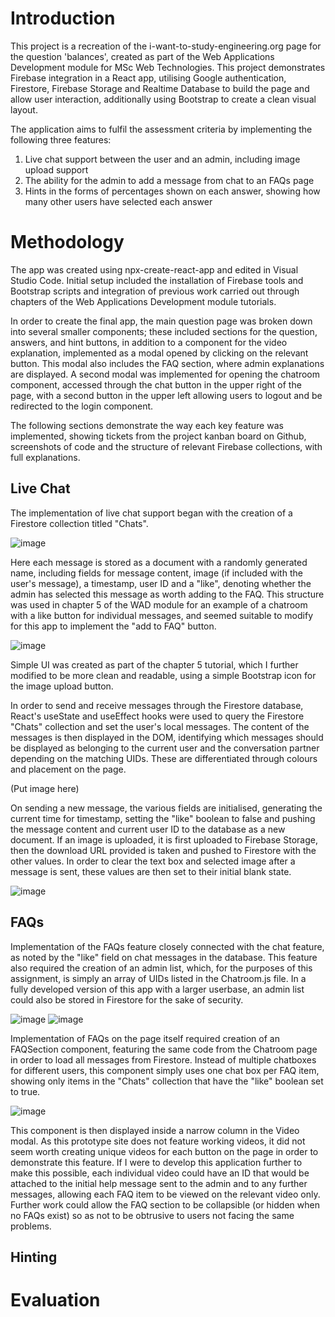 # Introduction

This project is a recreation of the i-want-to-study-engineering.org page for the question 'balances', created as part of the Web Applications Development module for MSc Web Technologies. This project demonstrates Firebase integration in a React app, utilising Google authentication, Firestore, Firebase Storage and Realtime Database to build the page and allow user interaction, additionally using Bootstrap to create a clean visual layout.

The application aims to fulfil the assessment criteria by implementing the following three features:
  1. Live chat support between the user and an admin, including image upload support
  2. The ability for the admin to add a message from chat to an FAQs page
  3. Hints in the forms of percentages shown on each answer, showing how many other users have selected each answer

# Methodology

The app was created using npx-create-react-app and edited in Visual Studio Code. Initial setup included the installation of Firebase tools and Bootstrap scripts and integration of previous work carried out through chapters of the Web Applications Development module tutorials. 

In order to create the final app, the main question page was broken down into several smaller components; these included sections for the question, answers, and hint buttons, in addition to a component for the video explanation, implemented as a modal opened by clicking on the relevant button. This modal also includes the FAQ section, where admin explanations are displayed. A second modal was implemented for opening the chatroom component, accessed through the chat button in the upper right of the page, with a second button in the upper left allowing users to logout and be redirected to the login component.

The following sections demonstrate the way each key feature was implemented, showing tickets from the project kanban board on Github, screenshots of code and the structure of relevant Firebase collections, with full explanations.

## Live Chat

The implementation of live chat support began with the creation of a Firestore collection titled "Chats". 

![image](https://user-images.githubusercontent.com/70897032/117646888-351fad80-b184-11eb-8fd8-1f3db4c51f93.png)

Here each message is stored as a document with a randomly generated name, including fields for message content, image (if included with the user's message), a timestamp, user ID and a "like", denoting whether the admin has selected this message as worth adding to the FAQ. This structure was used in chapter 5 of the WAD module for an example of a chatroom with a like button for individual messages, and seemed suitable to modify for this app to implement the "add to FAQ" button.

![image](https://user-images.githubusercontent.com/70897032/117646723-0275b500-b184-11eb-8a72-0f944b9ef8a3.png)

Simple UI was created as part of the chapter 5 tutorial, which I further modified to be more clean and readable, using a simple Bootstrap icon for the image upload button. 

In order to send and receive messages through the Firestore database, React's useState and useEffect hooks were used to query the Firestore "Chats" collection and set the user's local messages. The content of the messages is then displayed in the DOM, identifying which messages should be displayed as belonging to the current user and the conversation partner depending on the matching UIDs. These are differentiated through colours and placement on the page.

(Put image here)

On sending a new message, the various fields are initialised, generating the current time for timestamp, setting the "like" boolean to false and pushing the message content and current user ID to the database as a new document. If an image is uploaded, it is first uploaded to Firebase Storage, then the download URL provided is taken and pushed to Firestore with the other values. In order to clear the text box and selected image after a message is sent, these values are then set to their initial blank state.

![image](https://user-images.githubusercontent.com/70897032/118116689-7c0ade80-b3e2-11eb-9bb4-a979087dc122.png)

## FAQs

Implementation of the FAQs feature closely connected with the chat feature, as noted by the "like" field on chat messages in the database. This feature also required the creation of an admin list, which, for the purposes of this assignment, is simply an array of UIDs listed in the Chatroom.js file. In a fully developed version of this app with a larger userbase, an admin list could also be stored in Firestore for the sake of security. 

![image](https://user-images.githubusercontent.com/70897032/118117395-79f54f80-b3e3-11eb-828c-4a2cfa058218.png)
![image](https://user-images.githubusercontent.com/70897032/118117422-824d8a80-b3e3-11eb-8039-8d368c750286.png)

Implementation of FAQs on the page itself required creation of an FAQSection component, featuring the same code from the Chatroom page in order to load all messages from Firestore. Instead of multiple chatboxes for different users, this component simply uses one chat box per FAQ item, showing only items in the "Chats" collection that have the "like" boolean set to true. 

![image](https://user-images.githubusercontent.com/70897032/118117795-f5ef9780-b3e3-11eb-9d6b-a5f99cfe7788.png)

This component is then displayed inside a narrow column in the Video modal. As this prototype site does not feature working videos, it did not seem worth creating unique videos for each button on the page in order to demonstrate this feature. If I were to develop this application further to make this possible, each individual video could have an ID that would be attached to the initial help message sent to the admin and to any further messages, allowing each FAQ item to be viewed on the relevant video only. Further work could allow the FAQ section to be collapsible (or hidden when no FAQs exist) so as not to be obtrusive to users not facing the same problems.

## Hinting



# Evaluation
